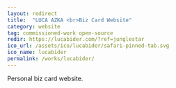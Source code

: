 ```yaml
---
layout: redirect
title:  "LUCA AZKA <br>Biz Card Website"
category: website
tag: commissioned-work open-source
redir: https://lucabider.com/?ref=junglestar
ico_url: /assets/ico/lucabider/safari-pinned-tab.svg
ico_name: lucabider
permalink: /works/lucabider/
---
```


Personal biz card website.
